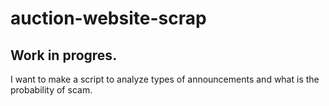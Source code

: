 # auction-website-scrap

## Work in progres. 
I want to make a script to analyze types of announcements and what is the probability of scam.
